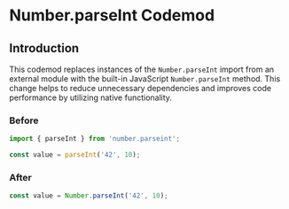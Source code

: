 # Number.parseInt Codemod

## Introduction

This codemod replaces instances of the `Number.parseInt` import from an external module with the built-in JavaScript `Number.parseInt` method. This change helps to reduce unnecessary dependencies and improves code performance by utilizing native functionality.

### Before

```javascript
import { parseInt } from 'number.parseint';

const value = parseInt('42', 10);
```

### After

```javascript
const value = Number.parseInt('42', 10);
```